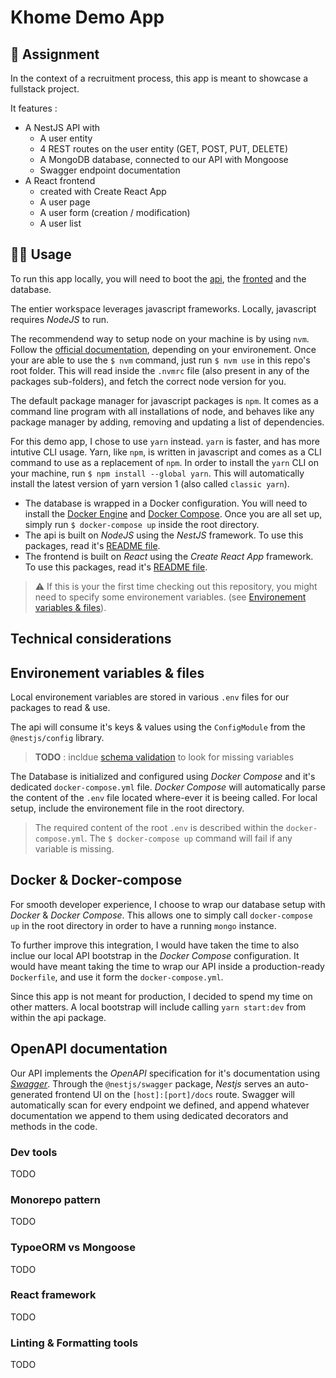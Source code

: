 # Khome Demo App

## :memo: Assignment

In the context of a recruitment process, this app is meant to showcase a fullstack project.

It features :

- A NestJS API with
  - A user entity
  - 4 REST routes on the user entity (GET, POST, PUT, DELETE)
  - A MongoDB database, connected to our API with Mongoose
  - Swagger endpoint documentation
- A React frontend
  - created with Create React App
  - A user page
  - A user form (creation / modification)
  - A user list

## :technologist: Usage

To run this app locally, you will need to boot the [api](packages/api), the [fronted](packages/frontend) and the database.

The entier workspace leverages javascript frameworks. Locally, javascript requires _NodeJS_ to run.

The recommendend way to setup node on your machine is by using `nvm`. Follow the [official documentation](https://github.com/nvm-sh/nvm#installing-and-updating), depending on your environement. Once your are able to use the `$ nvm` command, just run `$ nvm use` in this repo's root folder. This will read inside the `.nvmrc` file (also present in any of the packages sub-folders), and fetch the correct node version for you.

The default package manager for javascript packages is `npm`. It comes as a command line program with all installations of node, and behaves like any package manager by adding, removing and updating a list of dependencies.

For this demo app, I chose to use `yarn` instead. `yarn` is faster, and has more intutive CLI usage. Yarn, like `npm`, is written in javascript and comes as a CLI command to use as a replacement of `npm`. In order to install the `yarn` CLI on your machine, run `$ npm install --global yarn`. This will automatically install the latest version of yarn version 1 (also called `classic yarn`).

- The database is wrapped in a Docker configuration. You will need to install the [Docker Engine](https://docs.docker.com/get-docker/) and [Docker Compose](https://docs.docker.com/compose/). Once you are all set up, simply run `$ docker-compose up` inside the root directory.
- The api is built on _NodeJS_ using the _NestJS_ framework. To use this packages, read it's [README file](packages/api/README.md).
- The frontend is built on _React_ using the _Create React App_ framework. To use this packages, read it's [README file](packages/frontend/README.md).

> :warning: If this is your the first time checking out this repository, you might need to specify some environement variables. (see [Environement variables & files](#environement-variables--files)).

## Technical considerations

## Environement variables & files

Local environement variables are stored in various `.env` files for our packages to read & use.

The api will consume it's keys & values using the `ConfigModule` from the `@nestjs/config` library.

> **TODO** : incldue [schema validation](https://docs.nestjs.com/techniques/configuration#schema-validation) to look for missing variables

The Database is initialized and configured using _Docker Compose_ and it's dedicated `docker-compose.yml` file. _Docker Compose_ will automatically parse the content of the `.env` file located where-ever it is beeing called. For local setup, include the environement file in the root directory.

> The required content of the root `.env` is described within the `docker-compose.yml`. The `$ docker-compose up` command will fail if any variable is missing.

## Docker & Docker-compose

For smooth developer experience, I choose to wrap our database setup with _Docker_ & _Docker Compose_. This allows one to simply call `docker-compose up` in the root directory in order to have a running `mongo` instance.

To further improve this integration, I would have taken the time to also inclue our local API bootstrap in the _Docker Compose_ configuration. It would have meant taking the time to wrap our API inside a production-ready `Dockerfile`, and use it form the `docker-compose.yml`.

Since this app is not meant for production, I decided to spend my time on other matters. A local bootstrap will include calling `yarn start:dev` from within the api package.

## OpenAPI documentation

Our API implements the _OpenAPI_ specification for it's documentation using [_Swagger_](https://swagger.io/). Through the `@nestjs/swagger` package, _Nestjs_ serves an auto-generated frontend UI on the `[host]:[port]/docs` route. Swagger will automatically scan for every endpoint we defined, and append whatever documentation we append to them using dedicated decorators and methods in the code.

### Dev tools

TODO

### Monorepo pattern

TODO

### TypoeORM vs Mongoose

TODO

### React framework

TODO

### Linting & Formatting tools

TODO
